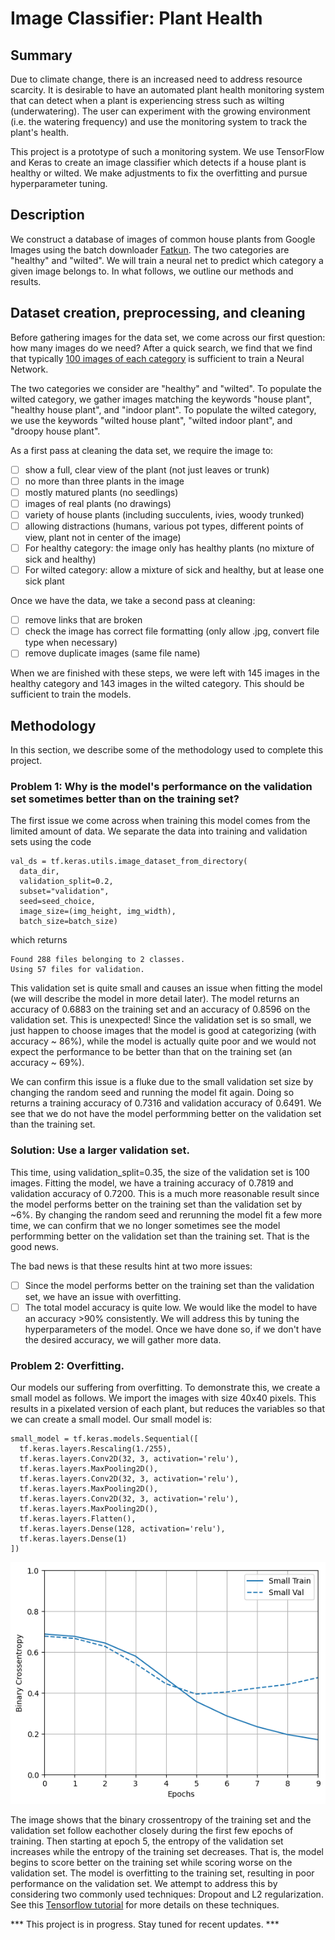 # Image Classifier: Plant Health

## Summary

Due to climate change, there is an increased need to address resource scarcity. It is desirable to have an automated plant health monitoring system that can detect when a plant is experiencing stress such as wilting (underwatering). The user can experiment with the growing environment (i.e. the watering frequency) and use the monitoring system to track the plant's health. 

This project is a prototype of such a monitoring system.  We use TensorFlow and Keras to create an image classifier which detects if a house plant is healthy or wilted. We make adjustments to fix the overfitting and pursue hyperparameter tuning. 

## Description

We construct a database of images of common house plants from Google Images using the batch downloader [Fatkun](https://chrome.google.com/webstore/detail/fatkun-batch-download-ima/efcapamiilmdfbbilogcddbdckjhpajj). The two categories are "healthy" and "wilted". We will train a neural net to predict which category a given image belongs to. In what follows, we outline our methods and results. 


## Dataset creation, preprocessing, and cleaning

Before gathering images for the data set, we come across our first question: how many images do we need?
After a quick search, we find that we find that typically [100 images of each category](https://www.microfocus.com/documentation/idol/IDOL_12_0/MediaServer/Guides/html/English/Content/Training/ImageClass_ImageGuide.htm#:~:text=Usually%20around%20100%20images%20are,typically%20found%20within%20the%20class.) is sufficient to train a Neural Network. 

The two categories we consider are "healthy" and "wilted". To populate the wilted category, we gather images matching the keywords "house plant", "healthy house plant", and "indoor plant". To populate the wilted category, we use the keywords "wilted house plant", "wilted indoor plant", and "droopy house plant".  

As a first pass at cleaning the data set, we require the image to: 
- [ ] show a full, clear view of the plant (not just leaves or trunk)
- [ ] no more than three plants in the image
- [ ] mostly matured plants (no seedlings)
- [ ] images of real plants (no drawings)
- [ ] variety of house plants (including succulents, ivies, woody trunked)
- [ ] allowing distractions (humans, various pot types, different points of view, plant not in center of the image)
- [ ] For healthy category: the image only has healthy plants (no mixture of sick and healthy)
- [ ] For wilted category: allow a mixture of sick and healthy, but at lease one sick plant

Once we have the data, we take a second pass at cleaning:
- [ ] remove links that are broken
- [ ] check the image has correct file formatting (only allow .jpg, convert file type when necessary)
- [ ] remove duplicate images (same file name)

When we are finished with these steps, we were left with 145 images in the healthy category and 143 images in the wilted category. This should be sufficient to train the models.

## Methodology

In this section, we describe some of the methodology used to complete this project.

### Problem 1: Why is the model's performance on the validation set sometimes better than on the training set?

The first issue we come across when training this model comes from the limited amount of data. We separate the data into training and validation sets using the code

	val_ds = tf.keras.utils.image_dataset_from_directory(
	  data_dir,
	  validation_split=0.2,
	  subset="validation",
	  seed=seed_choice,
	  image_size=(img_height, img_width),
	  batch_size=batch_size)

which returns
 
	Found 288 files belonging to 2 classes.
	Using 57 files for validation.

This validation set is quite small and causes an issue when fitting the model (we will describe the model in more detail later). The model returns an accuracy of 0.6883 on the training set and an accuracy of 0.8596 on the validation set. This is unexpected! Since the validation set is so small, we just happen to choose images that the model is good at categorizing (with accuracy ~ 86%), while the model is actually quite poor and we would not expect the performance to be better than that on the training set (an accuracy ~ 69%). 

We can confirm this issue is a fluke due to the small validation set size by changing the random seed and running the model fit again. Doing so returns a training accuracy of 0.7316 and validation accuracy of 0.6491. We see that we do not have the model performming better on the validation set than the training set.

### Solution: Use a larger validation set.

This time, using validation_split=0.35, the size of the validation set is 100 images. Fitting the model, we have a training accuracy of 0.7819 and validation accuracy of 0.7200. This is a much more reasonable result since the model performs better on the training set than the validation set by ~6%. By changing the random seed and rerunning the model fit a few more time, we can confirm that we no longer sometimes see the model performming better on the validation set than the training set. That is the good news.

The bad news is that these results hint at two more issues:
- [ ] Since the model performs better on the training set than the validation set, we have an issue with overfitting. 
- [ ] The total model accuracy is quite low. We would like the model to have an accuracy >90% consistently. We will address this by tuning the hyperparameters of the model. Once we have done so, if we don't have the desired accuracy, we will gather more data.

### Problem 2: Overfitting.

Our models our suffering from overfitting. To demonstrate this, we create a small model as follows. We import the images with size 40x40 pixels. This results in a pixelated version of each plant, but reduces the variables so that we can create a small model. Our small model is:

	small_model = tf.keras.models.Sequential([
	  tf.keras.layers.Rescaling(1./255),
	  tf.keras.layers.Conv2D(32, 3, activation='relu'),
	  tf.keras.layers.MaxPooling2D(),
	  tf.keras.layers.Conv2D(32, 3, activation='relu'),
	  tf.keras.layers.MaxPooling2D(),
	  tf.keras.layers.Conv2D(32, 3, activation='relu'),
	  tf.keras.layers.MaxPooling2D(),
	  tf.keras.layers.Flatten(),
	  tf.keras.layers.Dense(128, activation='relu'),
	  tf.keras.layers.Dense(1)
	])

![image](Misc/Overfit.png)

The image shows that the binary crossentropy of the training set and the validation set follow eachother closely during the first few epochs of training. Then starting at epoch 5, the entropy of the validation set increases while the entropy of the training set decreases. That is, the model begins to score better on the training set while scoring worse on the validation set. The model is overfitting to the training set, resulting in poor performance on the validation set. We attempt to address this by considering two commonly used techniques: Dropout and L2 regularization. See this [Tensorflow tutorial](https://www.tensorflow.org/tutorials/keras/overfit_and_underfit) for more details on these techniques.


*** This project is in progress. Stay tuned for recent updates. ***
